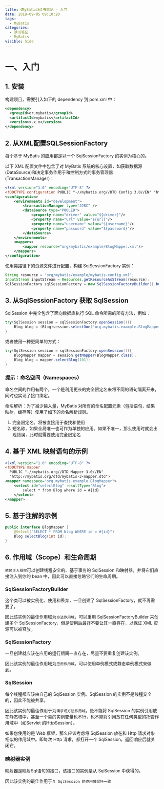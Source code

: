 ```yaml
---
title: 《MyBatis》读书笔记 - 入门
date: 2019-09-05 09:10:20
tags: 
  - MyBatis
categories:
  - 读书笔记
  - MyBatis
visible: hide
---
```


# 一、入门

## 1. 安装

构建项目，需要引入如下的 dependency 到 pom.xml 中：

```xml
<dependency>
  <groupId>or.mybatis</groupId>
  <artifactId>mybatis</artifactId>
  <version>x.x.x</version>
</dependency>
```

## 2. 从XML配置SQLSessionFactory

每个基于 MyBatis 的应用都是以一个 SqlSessionFactory 的实例为核心的。

以下 XML 配置文件中包含了对 MyBatis 系统的核心设置，如获取数据源(DataSource)和决定事务作用于和控制方式的事务管理器(TransactionManager)：

```xml
<?xml version="1.0" encoding="UTF-8" ?>
<!DOCTYPE configuration PUBLIC "-//mybatis.org//DTD Config 3.0//EN" "http://mybatis.org/dtd/mybatis-3-config.dtd">
<configuration>
	<environments id="development">
    	<transactionManager type="JDBC" />
        <dataSource type="POOLED">
			<property name="driver" value="${driver}"/>
            <property name="url" value="${url}"/>
            <property name="username" value="${username}"/>
            <property name="password" value="${password}"/>
        </dataSource>
    </environments>
    <mappers>
    	<mapper resource="org/mybatis/example/BlogMapper.xml"/>
    </mappers>
</configuration>
```

使用类路径下的资源文件进行配置，构建 SqlSessionFactory 实例：

```java
String resource = "org/mybatis/example/mybatis-config.xml";
InputStream inputStream = Resources.getResourceAsStream(resource);
SqlSessionFactory sqlSessionFactory = new SqlSessionFactoryBuilder().build(inputStream);
```

## 3. 从SqlSessionFactory 获取 SqlSession

SqlSession 中完全包含了面向数据库执行 SQL 命令所需的所有方法，例如：

```java
try(SqlSession session = sqlSessionFactory.openSession()){
    Blog blog = (Blog)session.selectOne("org.mybatis.example.BlogMapper.selectBlog",101);
}
```

或者使用一种更简单的方式：

```java
try(SqlSession session = sqlSessionFactory.openSession()){
    BlogMapper mapper = session.getMapper(BlogMapper.class);
    Blog blog = mapper.selectBlog(101);
}
```

### 提示：命名空间（Namespaces）

命名空间的作用有两个，一个是利用更长的完全限定名来将不同的语句隔离开来，同时也实现了接口绑定。

命名解析：为了减少输入量，MyBatis 对所有的命名配置元素（包括语句，结果映射，缓存等）使用了如下的命名解析规则。

1. 完全限定名，将被直接用于查找和使用
2. 短名称，如果全局唯一也可作为单独的应用。如果不唯一，那么使用时就会出现错误，此时就需要使用完全限定名

## 4. 基于 XML 映射语句的示例

```xml
<?xml version="1.0" encoding="UTF-8" ?>
<!DOCTYPE mapper
  PUBLIC "-//mybatis.org//DTD Mapper 3.0//EN"
  "http://mybatis.org/dtd/mybatis-3-mapper.dtd">
<mapper namespace="org.mybatis.example.BlogMapper">
	<select id="selectBlog" resultType="Blog">
    	select * from Blog where id = #{id}
    </select>
</mapper>
```

## 5. 基于注解的示例

```java
public interface BlogMapper {
    @Select("SELECT * FROM blog WHERE id = #{id}")
    Blog selectBlog(int id);
}
```

## 6. 作用域（Scope）和生命周期

`依赖注入框架`可以创建线程安全的、基于事务的 SqlSession 和映射器，并将它们直接注入到你的 bean 中，因此可以直接忽略它们的生命周期。

### SqlSessionFactoryBuilder

这个类可以被实例化、使用和丢弃，一旦创建了 SqlSessionFactory，就不再需要了。

因此该实例的最佳作用域为`方法作用域`，可以重用 SqlSessionFactoryBuilder 来创建多个 SqlSessionFactory，但是使用后最好不要让其一直存在，以保证 XML 资源可以被释放。

### SqlSessionFactory

一旦创建就应该在应用的运行期间一直存在，尽量不要重复创建该实例。

因此该实例的最佳作用域为`应用作用域`。可以使用单例模式或静态单例模式来做到。

### SqlSession

每个线程都应该由自己的 SqlSession 实例。SqlSession 的实例不是线程安全的，因此不能被共享。

因此该实例的最佳作用于为`请求或方法作用域`。绝不能将 SqlSession 的实例引用放在静态域中，甚至一个类的实例变量也不行，也不能将引用放在任何类型的托管作用域中（如Servlet 的HttpSession）。

如果您使用的是 Web 框架，那么应该考虑将 SqlSession 放在和 Http 请求对象相似的作用域中。即每次 Http 请求，都打开一个 SqlSession，返回响应后就关闭它。

### 映射器实例

映射器是映射Sql语句的接口，该接口的实例是从 SqlSession 中获得的。

因此该实例的最佳作用于`与 SqlSession 的作用域保持一致`